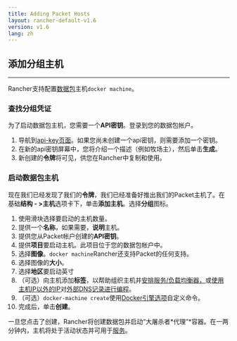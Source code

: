 ```yaml
---
title: Adding Packet Hosts
layout: rancher-default-v1.6
version: v1.6
lang: zh
---
```


## 添加分组主机

------

Rancher支持配置[数据包](https://www.packet.net/)主机`docker machine`。

### 查找分组凭证

为了启动数据包主机，您需要一个**API密钥**。登录到您的数据包帐户。

1. 导航到[api-key页面](https://app.packet.net/portal#/api-keys)。如果您尚未创建一个api密钥，则需要添加一个密钥。
2. 在新的api密钥屏幕中，您将介绍一个描述（例如牧场主），然后单击**生成**。
3. 新创建的**令牌**将可见，供您在Rancher中复制和使用。

### 启动数据包主机

现在我们已经发现了我们的**令牌**，我们已经准备好推出我们的Packet主机了。在基础**结构 - >主机**选项卡下，单击**添加主机**。选择**分组**图标。

1. 使用滑块选择要启动的主机数量。
2. 提供一个**名称**，如果需要，**说明**主机。
3. 提供您从Packet帐户创建的**API密钥**。
4. 提供**项目**要启动主机。此项目位于您的数据包帐户中。
5. 选择**图像**。`docker machine`Rancher还支持Packet的任何支持。
6. 选择图像的**大小**。
7. 选择**地区**要启动英寸
8. （可选）向主机添加**标签**，以帮助组织主机并[安排服务/负载均衡器，](https://github.com/rancher/rancher.github.io/blob/master/rancher/v1.6/cn/hosts/packet/%7B%7Bsite.baseurl%7D%7D/rancher/%7B%7Bpage.version%7D%7D/%7B%7Bpage.lang%7D%7D/cattle/scheduling)或[使用主机IP以外的IP](https://github.com/rancher/rancher.github.io/blob/master/rancher/v1.6/cn/hosts/packet/%7B%7Bsite.baseurl%7D%7D/rancher/%7B%7Bpage.version%7D%7D/%7B%7Bpage.lang%7D%7D/cattle/external-dns-service/#using-a-specific-ip-for-external-dns)对[外部DNS记录进行编程](https://github.com/rancher/rancher.github.io/blob/master/rancher/v1.6/cn/hosts/packet/%7B%7Bsite.baseurl%7D%7D/rancher/%7B%7Bpage.version%7D%7D/%7B%7Bpage.lang%7D%7D/cattle/external-dns-service/#using-a-specific-ip-for-external-dns)。
9. （可选）`docker-machine create`使用[Docker引擎选项](https://docs.docker.com/machine/refercnce/create/#specifying-configuration-options-for-the-created-docker-cngine)自定义命令。
10. 完成后，单击**创建**。

一旦您点击了创建，Rancher将创建数据包并启动“大屠杀者*代理”*容器。在一两分钟内，主机将处于活动状态并可用于[服务](https://github.com/rancher/rancher.github.io/blob/master/rancher/v1.6/cn/hosts/packet/%7B%7Bsite.baseurl%7D%7D/rancher/%7B%7Bpage.version%7D%7D/%7B%7Bpage.lang%7D%7D/cattle/adding-services)。